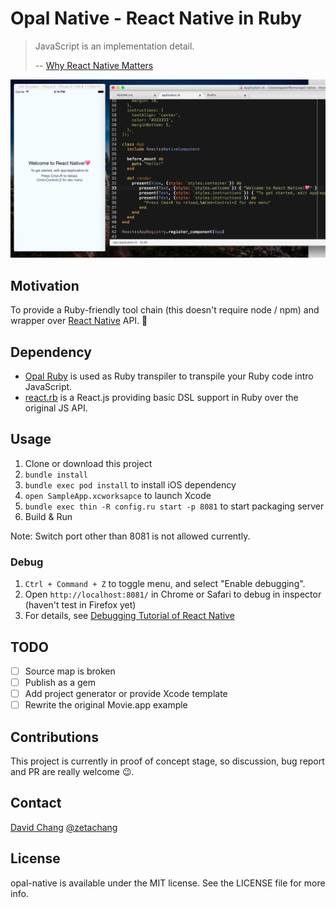 # Opal Native - React Native in Ruby

> JavaScript is an implementation detail.
> 
> -- [Why React Native Matters](http://joshaber.github.io/2015/01/30/why-react-native-matters/)

![Screenshot](screenshot.png)

## Motivation

To provide a Ruby-friendly tool chain (this doesn't require node / npm) and wrapper over [React Native](http://facebook.github.io/react-native/) API. :sparkling_heart:

## Dependency

* [Opal Ruby](http://opalrb.org) is used as Ruby transpiler to transpile your Ruby code intro JavaScript.
* [react.rb](https://github.com/zetachang/react.rb) is a React.js providing basic DSL support in Ruby over the original JS API.

## Usage

1. Clone or download this project
2. `bundle install`
3. `bundle exec pod install` to install iOS dependency
4. `open SampleApp.xcworksapce` to launch Xcode
5. `bundle exec thin -R config.ru start -p 8081` to start packaging server
6. Build & Run

Note: Switch port other than 8081 is not allowed currently.

### Debug

1. `Ctrl + Command + Z` to toggle menu, and select "Enable debugging".
2. Open `http://localhost:8081/` in  Chrome or Safari to debug in inspector (haven't test in Firefox yet)
3. For details, see [Debugging Tutorial of React Native](http://facebook.github.io/react-native/docs/debugging.html)

## TODO

- [ ] Source map is broken
- [ ] Publish as a gem
- [ ] Add project generator or provide Xcode template
- [ ] Rewrite the original Movie.app example

## Contributions

This project is currently in proof of concept stage, so discussion, bug report and PR are really welcome :wink:.

## Contact

[David Chang](http://github.com/zetachang)
[@zetachang](https://twitter.com/zetachang)

## License

opal-native is available under the MIT license. See the LICENSE file for more info.
